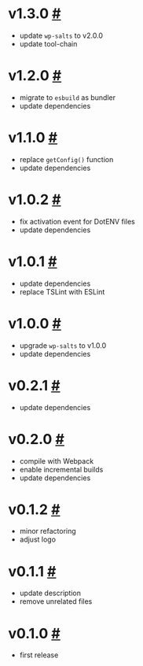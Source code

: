 # v1.3.0 [#](https://github.com/idleberg/vscode-wordpress-salts/releases/tag/v1.3.0)

- update `wp-salts` to v2.0.0
- update tool-chain

# v1.2.0 [#](https://github.com/idleberg/vscode-wordpress-salts/releases/tag/v1.2.0)

- migrate to `esbuild` as bundler
- update dependencies

# v1.1.0 [#](https://github.com/idleberg/vscode-wordpress-salts/releases/tag/v1.1.0)

- replace `getConfig()` function
- update dependencies

# v1.0.2 [#](https://github.com/idleberg/vscode-wordpress-salts/releases/tag/v1.0.2)

- fix activation event for DotENV files
- update dependencies

# v1.0.1 [#](https://github.com/idleberg/vscode-wordpress-salts/releases/tag/v1.0.1)

- update dependencies
- replace TSLint with ESLint

# v1.0.0 [#](https://github.com/idleberg/vscode-wordpress-salts/releases/tag/v1.0.0)

- upgrade `wp-salts` to v1.0.0
- update dependencies

# v0.2.1 [#](https://github.com/idleberg/vscode-wordpress-salts/releases/tag/v0.2.1)

- update dependencies

# v0.2.0 [#](https://github.com/idleberg/vscode-wordpress-salts/releases/tag/v0.2.0)

- compile with Webpack
- enable incremental builds
- update dependencies

# v0.1.2 [#](https://github.com/idleberg/vscode-wordpress-salts/releases/tag/v0.1.2)

- minor refactoring
- adjust logo

# v0.1.1 [#](https://github.com/idleberg/vscode-wordpress-salts/releases/tag/v0.1.1)

- update description
- remove unrelated files

# v0.1.0 [#](https://github.com/idleberg/vscode-wordpress-salts/releases/tag/v0.1.0)

- first release

